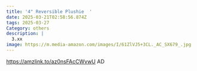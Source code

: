 ```yaml
---
title: '4" Reversible Plushie  '
date: 2025-03-21T02:58:56.874Z
tags: 2025-03-27
Category: others
description: |
  3.xx
image: https://m.media-amazon.com/images/I/61ZlVJ5+3CL._AC_SX679_.jpg
---
```

https://amzlink.to/az0nsFAcCWvwU   AD